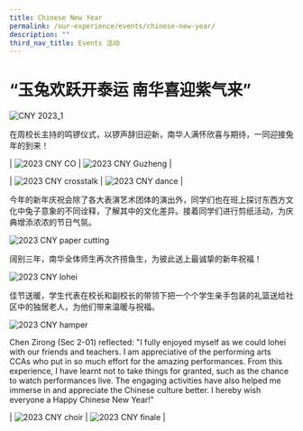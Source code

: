 ```yaml
---
title: Chinese New Year
permalink: /our-experience/events/chinese-new-year/
description: ""
third_nav_title: Events 活动
---
```

# “玉兔欢跃开泰运 南华喜迎紫气来”
![CNY 2023_1](/images/NHHS%20CNY%202023-068.jpg)

在周校长主持的鸣锣仪式，以锣声辞旧迎新，南华人满怀欣喜与期待，一同迎接兔年的到来！

| ![2023 CNY CO](/images/NHHS%20CNY%202023_CO.jpg) | ![2023 CNY Guzheng](/images/NHHS%20CNY%202023_guzheng.jpg) |

| ![2023 CNY crosstalk](/images/NHHS%20CNY%202023_crosstalk.jpg) | ![2023 CNY dance](/images/NHHS%20CNY%202023_dance.jpg) | 

今年的新年庆祝会除了各大表演艺术团体的演出外，同学们也在班上探讨东西方文化中兔子意象的不同诠释，了解其中的文化差异。接着同学们进行剪纸活动，为庆典增添浓浓的节日气氛。

![2023 CNY paper cutting](/images/NHHS%20CNY%202023-129.jpg)

阔别三年，南华全体师生再次齐捞鱼生，为彼此送上最诚挚的新年祝福！

![2023 CNY lohei](/images/2023%20CNY%20lohei.jpg)

佳节送暖，学生代表在校长和副校长的带领下把一个个学生亲手包装的礼篮送给社区中的独居老人，为他们带来温暖与祝福。

![2023 CNY hamper](/images/2023%20CNY%20hamper.jpg)

Chen Zirong (Sec 2-01) reflected: "I fully enjoyed myself as we could lohei with our friends and teachers. I am appreciative of the performing arts CCAs who put in so much effort for the amazing performances. From this experience, I have learnt not to take things for granted, such as the chance to watch performances live. The engaging activities have also helped me immerse in and appreciate the Chinese culture better. I hereby wish everyone a Happy Chinese New Year!"

| ![2023 CNY choir](/images/NHHS%20CNY%202023_choir.jpg) | ![2023 CNY finale](/images/NHHS%20CNY%202023_final.jpg) |